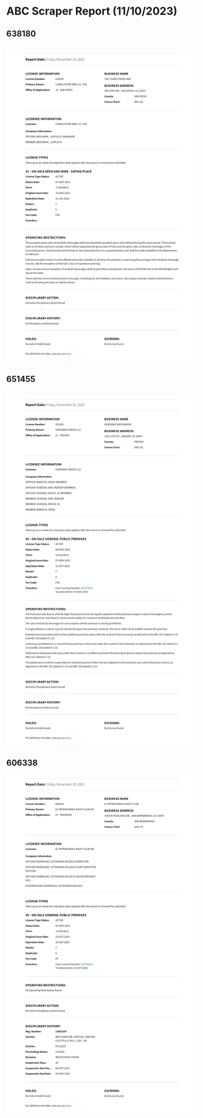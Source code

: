 # ABC Scraper Report (11/10/2023)
## 638180
![638180](https://raw.githubusercontent.com/playatgtb/abc-scraper/main/downloads/2023-11-07-screenshots/638180.png)
---
## 651455
![651455](https://raw.githubusercontent.com/playatgtb/abc-scraper/main/downloads/2023-11-07-screenshots/651455.png)
---
## 606338
![606338](https://raw.githubusercontent.com/playatgtb/abc-scraper/main/downloads/2023-11-02-screenshots/606338.png)